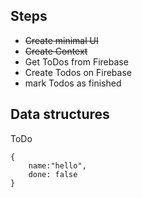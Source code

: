## Steps

- ~~Create minimal UI~~
- ~~Create Context~~
- Get ToDos from Firebase
- Create Todos on Firebase
- mark Todos as finished

## Data structures

ToDo

```
{
    name:"hello",
    done: false
}
```
